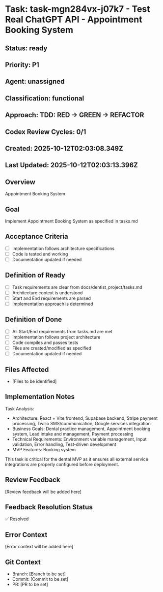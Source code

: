 # Task: task-mgn284vx-j07k7 - Test Real ChatGPT API - Appointment Booking System

## Status: ready

## Priority: P1

## Agent: unassigned

## Classification: functional

## Approach: TDD: RED → GREEN → REFACTOR

## Codex Review Cycles: 0/1

## Created: 2025-10-12T02:03:08.349Z
## Last Updated: 2025-10-12T02:03:13.396Z

## Overview
Appointment Booking System

## Goal
Implement Appointment Booking System as specified in tasks.md

## Acceptance Criteria
- [ ] Implementation follows architecture specifications
- [ ] Code is tested and working
- [ ] Documentation updated if needed

## Definition of Ready
- [ ] Task requirements are clear from docs/dentist_project/tasks.md
- [ ] Architecture context is understood
- [ ] Start and End requirements are parsed
- [ ] Implementation approach is determined

## Definition of Done
- [ ] All Start/End requirements from tasks.md are met
- [ ] Implementation follows project architecture
- [ ] Code compiles and passes tests
- [ ] Files are created/modified as specified
- [ ] Documentation updated if needed

## Files Affected
- [Files to be identified]

## Implementation Notes
Task Analysis:
- Architecture: React + Vite frontend, Supabase backend, Stripe payment processing, Twilio SMS/communication, Google services integration
- Business Goals: Dental practice management, Appointment booking system, Lead intake and management, Payment processing
- Technical Requirements: Environment variable management, Input validation, Error handling, Test-driven development
- MVP Features: Booking system

This task is critical for the dental MVP as it ensures all external service integrations are properly configured before deployment.

## Review Feedback
[Review feedback will be added here]

## Feedback Resolution Status
✅ Resolved

## Error Context
[Error context will be added here]

## Git Context
- Branch: [Branch to be set]
- Commit: [Commit to be set]
- PR: [PR to be set]
